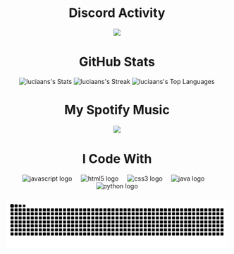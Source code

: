 ###
<h1 align="center">Discord Activity</h1>

<p align="center">
  <a href"https://discord.com/users/867236993683816458"><img src="https://lanyard.cnrad.dev/api/867236993683816458"/></a>
</p>

###

###
<h1 align="center"> GitHub Stats </h1>

<div align="center">
    <img src="https://github-readme-stats.vercel.app/api?username=luciaans&theme=tokyonight&show_icons=true&hide_border=true&count_private=true" alt="luciaans's Stats" />
    <img src="https://github-readme-streak-stats.herokuapp.com/?user=luciaans&theme=tokyonight&hide_border=true" alt="luciaans's Streak" />
    <img src="https://github-readme-stats.vercel.app/api/top-langs/?username=luciaans&theme=tokyonight&show_icons=true&hide_border=true&layout=compact" alt="luciaans's Top Languages" />
</div>

###

###
<h1 align="center">My Spotify Music</h1>
<p align="center">
  <img src="https://spotify-recently-played-readme.vercel.app/api?user=31xnixnvs4aipgfaei7sfel56vp4&unique=true" />
</p>

###
<h1 align="center">I Code With </h1>
<div align="center">
  <img src="https://cdn.jsdelivr.net/gh/devicons/devicon/icons/javascript/javascript-original.svg" height="40" alt="javascript logo"  />
  <img width="12" />
  <img src="https://cdn.jsdelivr.net/gh/devicons/devicon/icons/html5/html5-original.svg" height="40" alt="html5 logo"  />
  <img width="12" />
  <img src="https://cdn.jsdelivr.net/gh/devicons/devicon/icons/css3/css3-original.svg" height="40" alt="css3 logo"  />
  <img width="12" />
  <img src="https://cdn.jsdelivr.net/gh/devicons/devicon/icons/java/java-original.svg" height="40" alt="java logo"  />
  <img width="12" />
  <img src="https://cdn.jsdelivr.net/gh/devicons/devicon/icons/python/python-original.svg" height="40" alt="python logo"  />
</div>

###

###
<div style="text-align: center;">
  <img src="https://raw.githubusercontent.com/iammonsterbunny/iammonsterbunny/output/snake.svg" alt="Snake animation" />
</div>

###



